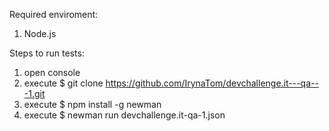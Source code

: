 Required enviroment:
1) Node.js

Steps to run tests:
1) open console
2) execute $ git clone https://github.com/IrynaTom/devchallenge.it---qa---1.git
2) execute $ npm install -g newman
3) execute $ newman run devchallenge.it-qa-1.json

